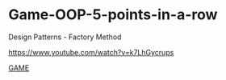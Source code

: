 # Game-OOP-5-points-in-a-row
Design Patterns - Factory Method

https://www.youtube.com/watch?v=k7LhGycrups

[GAME](https://start20201202.github.io/Game-OOP-5-points-in-a-row/)
